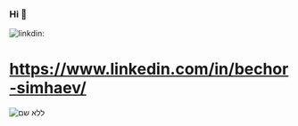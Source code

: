 ### Hi 👋

<!--
**bechor25/bechor25** is a ✨ _special_ ✨ repository because its `README.md` (this file) appears on your GitHub profile.

Here are some ideas to get you started:

- 🔭 I’m currently working on ...
- 🌱 I’m currently learning ...
- 👯 I’m looking to collaborate on ...
- 🤔 I’m looking for help with ...
- 💬 Ask me about ...
- 📫 How to reach me: ...
- 😄 Pronouns: ...
- ⚡ Fun fact: ...
-->
![linkdin](https://user-images.githubusercontent.com/48318320/103272405-711c5800-49c5-11eb-937f-fa1c266c40fc.png): 
# https://www.linkedin.com/in/bechor-simhaev/


![ללא שם](https://user-images.githubusercontent.com/48318320/103272245-066b1c80-49c5-11eb-9366-3536295abb3c.png)
